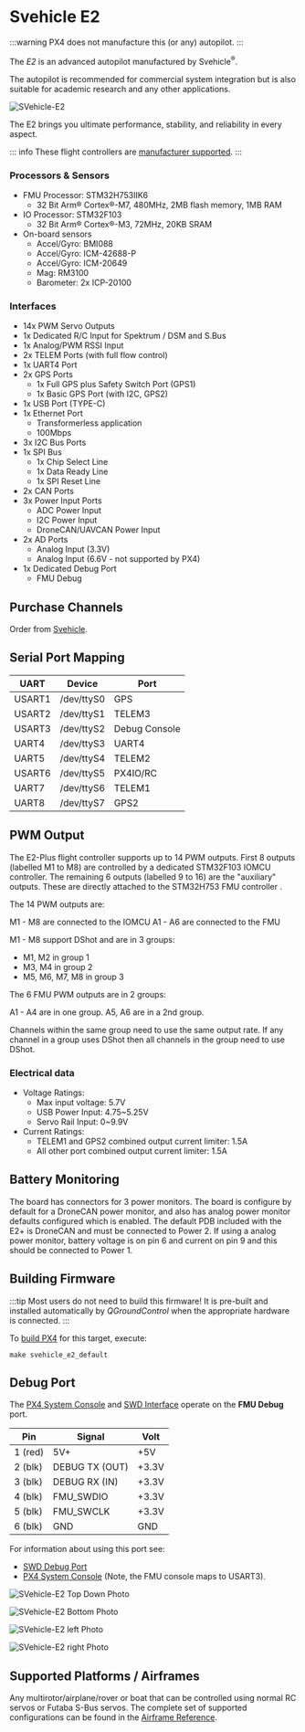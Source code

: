 # Svehicle E2

:::warning
PX4 does not manufacture this (or any) autopilot.
:::

The _E2_ is an advanced autopilot manufactured by Svehicle<sup>&reg;</sup>.

The autopilot is recommended for commercial system integration but is also suitable for academic research and any other applications.

![SVehicle-E2](../../assets/flight_controller/svehicle_e2/main.png)

The E2 brings you ultimate performance, stability, and reliability in every aspect.

::: info
These flight controllers are [manufacturer supported](../flight_controller/autopilot_manufacturer_supported.md).
:::

### Processors & Sensors

- FMU Processor: STM32H753IIK6
  - 32 Bit Arm® Cortex®-M7, 480MHz, 2MB flash memory, 1MB RAM
- IO Processor: STM32F103
  - 32 Bit Arm® Cortex®-M3, 72MHz, 20KB SRAM
- On-board sensors
  - Accel/Gyro: BMI088
  - Accel/Gyro: ICM-42688-P
  - Accel/Gyro: ICM-20649
  - Mag: RM3100
  - Barometer: 2x ICP-20100

### Interfaces

- 14x PWM Servo Outputs
- 1x Dedicated R/C Input for Spektrum / DSM and S.Bus
- 1x Analog/PWM RSSI Input
- 2x TELEM Ports (with full flow control)
- 1x UART4 Port
- 2x GPS Ports
  - 1x Full GPS plus Safety Switch Port (GPS1)
  - 1x Basic GPS Port (with I2C, GPS2)
- 1x USB Port (TYPE-C)
- 1x Ethernet Port
  - Transformerless application
  - 100Mbps
- 3x I2C Bus Ports
- 1x SPI Bus
  - 1x Chip Select Line
  - 1x Data Ready Line
  - 1x SPI Reset Line
- 2x CAN Ports
- 3x Power Input Ports
  - ADC Power Input
  - I2C Power Input
  - DroneCAN/UAVCAN Power Input
- 2x AD Ports
  - Analog Input (3.3V)
  - Analog Input (6.6V - not supported by PX4)
- 1x Dedicated Debug Port
  - FMU Debug

## Purchase Channels

Order from [Svehicle](https://svehicle.cn/).

## Serial Port Mapping

| UART   | Device     | Port          |
| ------ | ---------- | ------------- |
| USART1 | /dev/ttyS0 | GPS           |
| USART2 | /dev/ttyS1 | TELEM3        |
| USART3 | /dev/ttyS2 | Debug Console |
| UART4  | /dev/ttyS3 | UART4         |
| UART5  | /dev/ttyS4 | TELEM2        |
| USART6 | /dev/ttyS5 | PX4IO/RC      |
| UART7  | /dev/ttyS6 | TELEM1        |
| UART8  | /dev/ttyS7 | GPS2          |

## PWM Output

The E2-Plus flight controller supports up to 14 PWM outputs.
First 8 outputs (labelled M1 to M8) are controlled by a dedicated STM32F103 IOMCU controller.
The remaining 6 outputs (labelled 9 to 16) are the "auxiliary" outputs. These are directly attached to the STM32H753 FMU controller .

The 14 PWM outputs are:

M1 - M8 are connected to the IOMCU
A1 - A6 are connected to the FMU

M1 - M8 support DShot and are in 3 groups:

- M1, M2 in group 1
- M3, M4 in group 2
- M5, M6, M7, M8 in group 3

The 6 FMU PWM outputs are in 2 groups:

A1 - A4 are in one group.
A5, A6 are in a 2nd group.

Channels within the same group need to use the same output rate. If any channel in a group uses DShot then all channels in the group need to use DShot.

### Electrical data

- Voltage Ratings:
  - Max input voltage: 5.7V
  - USB Power Input: 4.75\~5.25V
  - Servo Rail Input: 0\~9.9V
- Current Ratings:
  - TELEM1 and GPS2 combined output current limiter: 1.5A
  - All other port combined output current limiter: 1.5A

## Battery Monitoring

The board has connectors for 3 power monitors. The board is configure by default for a DroneCAN power monitor, and also has analog power monitor defaults configured which is enabled. The default PDB included with the E2+ is DroneCAN and must be connected to Power 2. If using a analog power monitor, battery voltage is on pin 6 and current on pin 9 and this should be connected to Power 1.

## Building Firmware

:::tip
Most users do not need to build this firmware!
It is pre-built and installed automatically by _QGroundControl_ when the appropriate hardware is connected.
:::

To [build PX4](../dev_setup/building_px4.md) for this target, execute:

```
make svehicle_e2_default
```

## Debug Port

The [PX4 System Console](../debug/system_console.md) and [SWD Interface](../debug/swd_debug.md) operate on the **FMU Debug** port.

| Pin      | Signal           | Volt  |
| -------- | ---------------- | ----- |
| 1 (red)  | 5V+              | +5V   |
| 2 (blk)  | DEBUG TX (OUT)   | +3.3V |
| 3 (blk)  | DEBUG RX (IN)    | +3.3V |
| 4 (blk)  | FMU_SWDIO        | +3.3V |
| 5 (blk)  | FMU_SWCLK        | +3.3V |
| 6 (blk)  | GND              | GND   |

For information about using this port see:

- [SWD Debug Port](../debug/swd_debug.md)
- [PX4 System Console](../debug/system_console.md) (Note, the FMU console maps to USART3).

![SVehicle-E2 Top Down Photo](../../assets/flight_controller/svehicle_e2/top.png)

![SVehicle-E2 Bottom Photo](../../assets/flight_controller/svehicle_e2/back.jpeg)

![SVehicle-E2 left Photo](../../assets/flight_controller/svehicle_e2/left.png)

![SVehicle-E2 right Photo](../../assets/flight_controller/svehicle_e2/right.png)
## Supported Platforms / Airframes

Any multirotor/airplane/rover or boat that can be controlled using normal RC servos or Futaba S-Bus servos. The complete set of supported configurations can be found in the [Airframe Reference](../airframes/airframe_reference.md).

